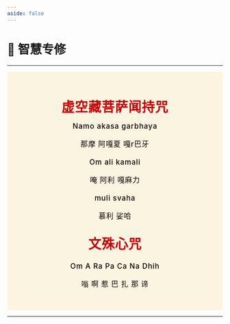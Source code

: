 ```yaml
---
aside: false
---
```


# 📿 智慧专修

----

<style>
.vp-doc p {
    margin: 5px 0;
}

.mantra-box {
  margin: 2px 0 !important;
  text-align: center;
  background-color: #FBF4E1;
  padding: 10px;
  border-radius: 5px;
  font-size: 1.2em;
  line-height: 1.5;
  font-weight: 500;
  color: #140000;
  /* font-family: KaiTi, "楷体", "楷体_GB2312", STKaiti, "华文楷体", serif; */
  letter-spacing: 0.06em;
  padding: 1.8em;
}

.mantra-title {
 text-align: center;
 font-size: 1.8em;
 font-weight: 1000;
 color: #C40007;
 margin-top: 30px;
 margin-bottom: 10px;
}

.mantra-space {
 height: 0.8em;
}

.mantra-times {
 color: #513027;
 font-size: 0.8em;
 margin-top: -0.8em;
 margin-bottom: 0.8em;
}

.mantra-important {
 color: #6F2AA9;
}
</style>



<div class="mantra-box">

<div class="mantra-title" style="font-size: 1.8em;">
虚空藏菩萨闻持咒
</div>
Namo akasa garbhaya

那摩 阿嘎夏 嘎r巴牙

Om ali kamali

唵 阿利 嘎麻力 

muli svaha

慕利 娑哈

<div class="mantra-title" style="font-size: 1.8em;">
文殊心咒
</div>

Om A Ra Pa Ca Na Dhih

嗡 啊 惹 巴 扎 那 谛
</div>

----